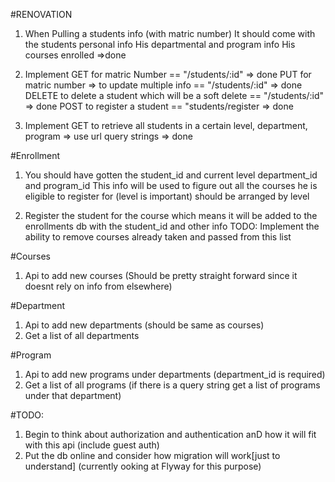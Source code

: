 #RENOVATION

1. When Pulling a students info (with matric number)
	It should come with the students personal info
	His departmental and program info
	His courses enrolled  	=>done

2. Implement GET for matric Number == "/students/:id" => done
	PUT for matric number => to update multiple info == "/students/:id" => done
	DELETE to delete a student which will be a soft delete == "/students/:id" => done
	POST to register a student == "students/register => done

3. Implement GET to retrieve all students in a certain level, department, program => use url query strings => done


#Enrollment

1. You should have gotten the student_id and current level department_id and program_id
	This info will be used to figure out all the courses he is eligible to register for (level is important) should be arranged by level

2. Register the student for the course which means it will be added to the enrollments db with the student_id and other info
	TODO: Implement the ability to remove courses already taken and passed from this list

#Courses
1. Api to add new courses (Should be pretty straight forward since it doesnt rely on info from elsewhere)

#Department

1. Api to add new departments (should be same as courses)
2. Get a list of all departments

#Program
1. Api to add new programs under departments (department_id is required)
2. Get a list of all programs (if there is a query string get a list of programs under that department)


#TODO:
1. Begin to think about authorization and authentication anD how it will fit with this api (include guest auth)
2. Put the db online and consider how migration will work[just to understand] (currently ooking at Flyway for this purpose)
